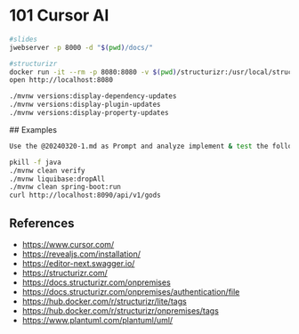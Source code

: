 # 101 Cursor AI

```bash
#slides
jwebserver -p 8000 -d "$(pwd)/docs/"

#structurizr
docker run -it --rm -p 8080:8080 -v $(pwd)/structurizr:/usr/local/structurizr structurizr/onpremises:2024.12.07
open http://localhost:8080

./mvnw versions:display-dependency-updates
./mvnw versions:display-plugin-updates
./mvnw versions:display-property-updates
```

## Examples

```bash
Use the @20240320-1.md as Prompt and analyze implement & test the following images to understand the required development.

pkill -f java
./mvnw clean verify
./mvnw liquibase:dropAll
./mvnw clean spring-boot:run
curl http://localhost:8090/api/v1/gods
```

## References

- https://www.cursor.com/
- https://revealjs.com/installation/
- https://editor-next.swagger.io/
- https://structurizr.com/
- https://docs.structurizr.com/onpremises
- https://docs.structurizr.com/onpremises/authentication/file
- https://hub.docker.com/r/structurizr/lite/tags
- https://hub.docker.com/r/structurizr/onpremises/tags
- https://www.plantuml.com/plantuml/uml/